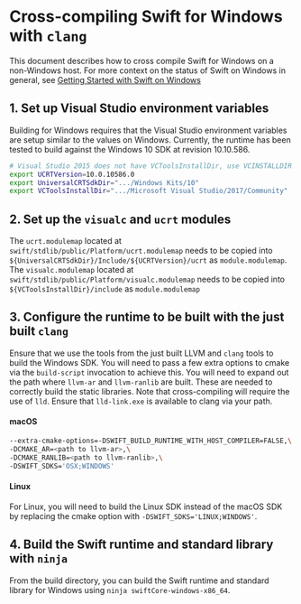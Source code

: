 # Cross-compiling Swift for Windows with `clang`

This document describes how to cross compile Swift for Windows on a non-Windows
host. For more context on the status of Swift on Windows in general, see
[Getting Started with Swift on Windows](./Windows.md)

## 1. Set up Visual Studio environment variables
Building for Windows requires that the Visual Studio environment variables are
setup similar to the values on Windows. Currently, the runtime has been tested
to build against the Windows 10 SDK at revision 10.10.586.

```bash
# Visual Studio 2015 does not have VCToolsInstallDir, use VCINSTALLDIR's value
export UCRTVersion=10.0.10586.0
export UniversalCRTSdkDir=".../Windows Kits/10"
export VCToolsInstallDir=".../Microsoft Visual Studio/2017/Community"
```

## 2. Set up the `visualc` and `ucrt` modules
The `ucrt.modulemap` located at
`swift/stdlib/public/Platform/ucrt.modulemap` needs to be copied into
`${UniversalCRTSdkDir}/Include/${UCRTVersion}/ucrt` as `module.modulemap`. The
`visualc.modulemap` located at `swift/stdlib/public/Platform/visualc.modulemap`
needs to be copied into `${VCToolsInstallDir}/include` as `module.modulemap`

## 3. Configure the runtime to be built with the just built `clang`
Ensure that we use the tools from the just built LLVM and `clang` tools to 
build the Windows SDK. You will need to pass a few extra options to cmake via
the `build-script` invocation to achieve this. You will need to expand out the
path where `llvm-ar` and `llvm-ranlib` are built. These are needed to correctly
build the static libraries. Note that cross-compiling will require the use of
`lld`. Ensure that `lld-link.exe` is available to clang via your path.

#### macOS

```bash
--extra-cmake-options=-DSWIFT_BUILD_RUNTIME_WITH_HOST_COMPILER=FALSE,\
-DCMAKE_AR=<path to llvm-ar>,\
-DCMAKE_RANLIB=<path to llvm-ranlib>,\
-DSWIFT_SDKS='OSX;WINDOWS'
```

#### Linux

For Linux, you will need to build the Linux SDK instead of the macOS SDK by
replacing the cmake option with `-DSWIFT_SDKS='LINUX;WINDOWS'`.

## 4. Build the Swift runtime and standard library with `ninja`
From the build directory, you can build the Swift runtime and standard library
for Windows using `ninja swiftCore-windows-x86_64`.
